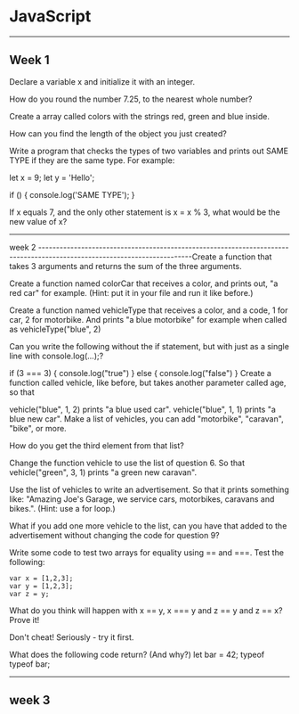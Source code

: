 # JavaScript
--------------------------------------------------------------------------------------------------------------------------
Week 1
-------------------------------------------------------------------------------------------------------------------------
Declare a variable x and initialize it with an integer.

How do you round the number 7.25, to the nearest whole number?

Create a array called colors with the strings red, green and blue inside.

How can you find the length of the object you just created?

Write a program that checks the types of two variables and prints out SAME TYPE if they are the same type. For example:

let x = 9; let y = 'Hello';

if () { console.log('SAME TYPE'); }

If x equals 7, and the only other statement is x = x % 3, what would be the new value of x?

----------------------------------------------------------------------------------------------------------------------------
week 2
-------------------------------------------------------------------------------------------------------------------------Create a function that takes 3 arguments and returns the sum of the three arguments.

Create a function named colorCar that receives a color, and prints out, "a red car" for example. (Hint: put it in your file and run it like before.)

Create a function named vehicleType that receives a color, and a code, 1 for car, 2 for motorbike. And prints "a blue motorbike" for example when called as vehicleType("blue", 2)

Can you write the following without the if statement, but with just as a single line with console.log(...);?

if (3 === 3) {
    console.log("true")
} else {
    console.log("false")
}
Create a function called vehicle, like before, but takes another parameter called age, so that

vehicle("blue", 1, 2) prints "a blue used car".
vehicle("blue", 1, 1) prints "a blue new car".
Make a list of vehicles, you can add "motorbike", "caravan", "bike", or more.

How do you get the third element from that list?

Change the function vehicle to use the list of question 6. So that vehicle("green", 3, 1) prints "a green new caravan".

Use the list of vehicles to write an advertisement. So that it prints something like: "Amazing Joe's Garage, we service cars, motorbikes, caravans and bikes.". (Hint: use a for loop.)

What if you add one more vehicle to the list, can you have that added to the advertisement without changing the code for question 9?

Write some code to test two arrays for equality using == and ===. Test the following:

    var x = [1,2,3];
    var y = [1,2,3];
    var z = y;
What do you think will happen with x == y, x === y and z == y and z == x? Prove it!

Don't cheat! Seriously - try it first.

What does the following code return? (And why?)
let bar = 42; 
typeof typeof bar;

-----------------------------------------------------------------------------------------------------------------------------
week 3
---------------------------------------------------------------------------------------------------------------------------
